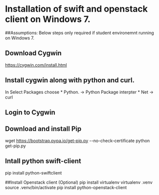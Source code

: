 # Installation of swift and openstack client on Windows 7.

##Assumptions:
Below steps only required if student environemnt running on Windows 7.

## Download Cygwin
https://cygwin.com/install.html

## Install cygwin along with python and curl.
In Select Packages choose 
       * Python. -> Python Package interpter
       * Net -> curl

## Login to Cygwin

## Download and install Pip
wget https://bootstrap.pypa.io/get-pip.py --no-check-certificate
python get-pip.py

## Intall python swift-client
pip install python-swiftclient


##Install Openstack client (Optional)
pip install virtualenv
virtualenv .venv
source .venv/bin/activate
pip install python-openstack-client
